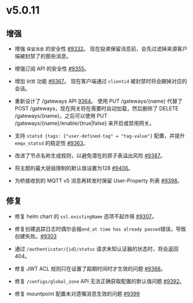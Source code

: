 # v5.0.11

## 增强

- 增强 `保留消息` 的安全性 [#9332](https://github.com/emqx/emqx/pull/9332)。
  现在投递保留消息前，会先过滤掉来源客户端被封禁了的那些消息。

- 增强订阅 API 的安全性 [#9355](https://github.com/emqx/emqx/pull/9355)。

- 增加 `封禁` 功能 [#9367](https://github.com/emqx/emqx/pull/9367)。
  现在客户端通过 `clientid` 被封禁时将会踢掉对应的会话。

- 重新设计了 /gateways API [9364](https://github.com/emqx/emqx/pull/9364)。
  使用 PUT /gateways/{name} 代替了 POST /gateways，现在网关将在需要时自动加载，然后删除了 DELETE /gateways/{name}，之后可以使用 PUT /gateways/{name}/enable/{true|false} 来开启或禁用网关。

- 支持 `statsd {tags: {"user-defined-tag" = "tag-value"}` 配置，并提升 `emqx_statsd` 的稳定性 [#9363](http://github.com/emqx/emqx/pull/9363)。

- 改进了节点名称生成规则，以避免潜在的原子表溢出风险 [#9387](https://github.com/emqx/emqx/pull/9387)。

- 将主题的最大层级限制的默认值设置为128 [#9406](https://github.com/emqx/emqx/pull/9406)。

- 为桥接收到的 MQTT v5 消息再转发时保留 User-Property 列表 [#9398](https://github.com/emqx/emqx/pull/9398)。

## 修复

- 修复 helm chart 的 `ssl.existingName` 选项不起作用 [#9307](https://github.com/emqx/emqx/issues/9307)。

- 修复创建追踪日志时偶尔会报`end_at time has already passed`错误，导致创建失败。[#9303](https://github.com/emqx/emqx/pull/9303)

- 通过 `/authenticator/{id}/status` 请求未知认证器的状态时，将会返回 404。

- 修复 JWT ACL 规则只在设置了超期时间时才生效的问题 [#9368](https://github.com/emqx/emqx/pull/9368)。

- 修复 `/configs/global_zone` API 无法正确获取配置的默认值问题 [#9392](https://github.com/emqx/emqx/pull/9392)。

- 修复 mountpoint 配置未对遗嘱消息生效的问题 [#9399](https://github.com/emqx/emqx/pull/9399)
